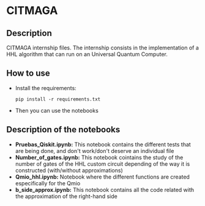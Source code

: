 # CITMAGA
## Description
CITMAGA internship files. The internship consists in the implementation of a HHL algorithm that can run on an Universal Quantum Computer.

## How to use
- Install the requirements:
  ```
  pip install -r requirements.txt
  ```
- Then you can use the notebooks

## Description of the notebooks

- **Pruebas_Qiskit.ipynb:** This notebook contains the different tests that are being done, and don't work/don't deserve an individual file
- **Number_of_gates.ipynb:** This notebook cointains the study of the number of gates of the HHL custom circuit depending of the way it is constructed (with/without approximations)
- **Qmio_hhl.ipynb:** Notebook where the different functions are created especifically for the Qmio
- **b_side_approx.ipynb:** This notebook contains all the code related with the approximation of the right-hand side
